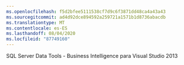 ```yaml
---
ms.openlocfilehash: f5d2bfee5111538cf7d9c6f3871dd48ca4a43a43
ms.sourcegitcommit: ad4d92dce894592a259721a1571b1d8736abacdb
ms.translationtype: MT
ms.contentlocale: es-ES
ms.lasthandoff: 08/04/2020
ms.locfileid: "87749160"
---
```

SQL Server Data Tools \- Business Intelligence para Visual Studio 2013
